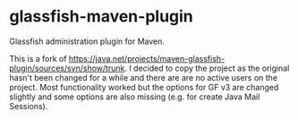 glassfish-maven-plugin
======================

Glassfish administration plugin for Maven. 

This is a fork of https://java.net/projects/maven-glassfish-plugin/sources/svn/show/trunk.
I decided to copy the project as the original hasn't been changed for a while and there are
are no active users on the project. Most functionality worked but the options for GF v3 are
changed slightly and some options are also missing (e.g. for create Java Mail Sessions). 


